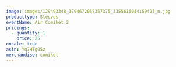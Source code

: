 ```yaml
---
image: images/129493348_1794672057357375_3355616044159423_n.jpg
producttype: Sleeves
eventName: Air Comiket 2
pricings:
  - quantity: 1
    price: 25
onsale: true
asin: Yq7HTg05z
merchandise: comiket
---
```

